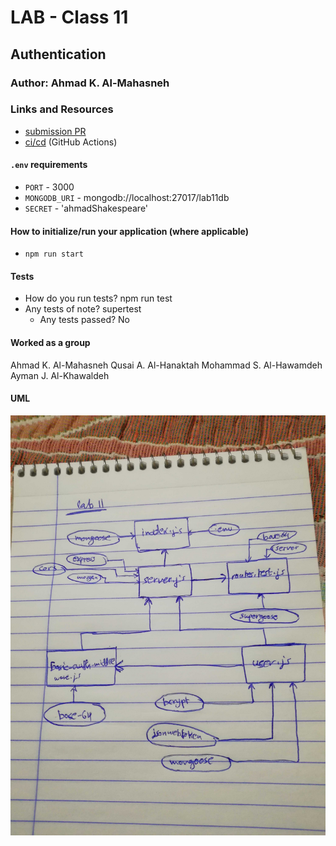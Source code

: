 # LAB - Class 11

## Authentication

### Author: Ahmad K. Al-Mahasneh

### Links and Resources

- [submission PR](https://github.com/401-advanced-javascript-AhmadK/authentication/pull/1)
- [ci/cd](https://github.com/401-advanced-javascript-AhmadK/authentication/actions) (GitHub Actions)

#### `.env` requirements
- `PORT` - 3000
- `MONGODB_URI` - mongodb://localhost:27017/lab11db 
- `SECRET` - 'ahmadShakespeare'

#### How to initialize/run your application (where applicable)

- `npm run start`

#### Tests

- How do you run tests?
  npm run test
- Any tests of note?
  supertest
  - Any tests passed? 
   No

#### Worked as a group
  Ahmad K. Al-Mahasneh
  Qusai A. Al-Hanaktah
  Mohammad S. Al-Hawamdeh
  Ayman J. Al-Khawaldeh

#### UML

![basic-auth](assets/basic-auth.jpg)